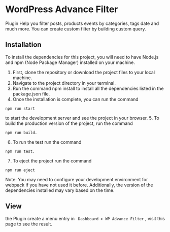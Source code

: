# WordPress Advance Filter

Plugin Help you filter posts, products events by categories, tags date and much more.
You can create custom filter by building custom query.


## Installation
To install the dependencies for this project, you will need to have Node.js and npm (Node Package Manager) installed on your machine.

1. First, clone the repository or download the project files to your local machine.
2. Navigate to the project directory in your terminal.
3. Run the command npm install to install all the dependencies listed in the package.json file.
4. Once the installation is complete, you can run the command 

```
npm run start 
```

to start the development server and see the project in your browser.
5. To build the production version of the project, run the command 

```
npm run build.
```

6. To run the test run the command 

```
npm run test.
```

7. To eject the project run the command 

```
npm run eject
```

Note: You may need to configure your development environment for webpack if you have not used it before. Additionally, the version of the dependencies installed may vary based on the time.


## View

the Plugin create a menu entry in ` Dashboard > WP Advance Filter` , visit this page to see the result.
